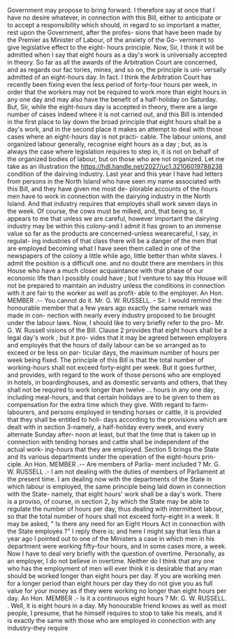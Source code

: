 Government may propose to bring forward. I therefore say at once that I have no desire whatever, in connection with this Bill, either to anticipate or to accept a responsibility which should, in regard to so important a matter, rest upon the Government, after the profes- sions that have been made by the Premier as Minister of Labour, of the anxiety of the Go- vernment to give legislative effect to the eight- hours principle. Now, Sir, I think it will be admitted when I say that eight hours as a day's work is universally accepted in theory. So far as all the awards of the Arbitration Court are concerned, and as regards our fac tories, mines, and so on, the principle is uni- versally admitted of an eight-hours day. In fact. I think the Arbitration Court has recently been fixing even the less period of forty-four hours per week, in order that the workers may not be required to work more than eight hours in any one day and may also have the benefit of a half-holiday on Saturday. But, Sir, while the eight-hours day is accepted in theory, there are a large number of cases indeed where it is not carried out, and this Bill is intended in the first place to lay down the broad principle that eight hours shall be a day's work, and in the second place it makes an attempt to deal with those cases where an eight-hours day is not practi- cable. The labour unions, and organized labour generally, recognise eight hours as a day ; but, as is always the case where legislation requires to step in, it is not on behalf of the organized bodies of labour, but on those who are not organized. Let me take as an illustration the https://hdl.handle.net/2027/uc1.32106019788238 condition of the dairving industry. Last year and this year I have had letters from persons in the North Island who have seen my name associated with this Bill, and they have given me most de- plorable accounts of the hours men have to work in connection with the dairying industry in the North Island. And that industry requires that employés shall work seven days in the week. Of course, the cows must be milked, and, that being so, it appears to me that unless we are careful, however important the dairying industry may be within this colony-and I admit it has grown to an immense value so far as the products are concerned-unless wearecareful, I say, in regulat- ing industries of that class there will be a danger of the men that are employed becoming what I have seen them called in one of the newspapers of the colony a little while ago, little better than white slaves. I admit the position is a difficult one. and no doubt there are members in this House who have a much closer acquaintance with that phase of our economic life than I possibly could have ; but I venture to say this House will not be prepared to maintain an industry unless the conditions in connection with it are fair to the worker as well as profit- able to the employer. An Hon. MEMBER .-- You cannot do it. Mr. G. W. RUSSELL. - Sir. I would remind the honourable member that a few years ago exactly the same remark was made in con- nection with nearly every industry proposed to be brought under the labour laws. Now, I should like to very briefly refer to the pro- Mr. G. W. Russell visions of the Bill. Clause 2 provides that eight hours shall be a legal day's work ; but it pro- vides that it may be agreed between employers and employés that the hours of daily labour can be so arranged as to exceed or be less on par- ticular days, the maximum number of hours per week being fixed. The principle of this Bill is that the total number of working-hours shall not exceed forty-eight per week. But it goes further, and provides, with regard to the work of those persons who are employed in hotels, in boardinghouses, and as domestic servants and others, that they shall not be required to work longer than twelve ... hours in any one day, including meal-hours, and that certain holidays are to be given to them as compensation for the extra time which they give. With regard to farm-labourers, and persons employed in tending horses or cattle, it is provided that they shall be entitled to holi- days according to the provisions which are dealt with in section 3-namely, a half-holiday every week, and every alternate Sunday after- noon at least, but that the time that is taken up in connection with tending horses and cattle shall be independent of the actual work- ing-hours that they are employed. Section 5 brings the State and its various departments under the operation of the eight-hours prin- ciple. An Hon. MEMBER .-- Are members of Parlia- ment included ? Mr. G. W. RUSSELL .- I am not dealing with the duties of members of Parliament at the present time. I am dealing now with the departments of the State in which labour is employed, the same principle being laid down in connection with the State- namely, that eight hours' work shall be a day's work. There is a proviso, of course, in section 2, by which the State may be able to regulate the number of hours per day, thus dealing with intermittent labour, so that the total number of hours shall not exceed forty-eight in a week. It may be asked, " Is there any need for an Eight Hours Act in connection with the State employés ?" I reply there is; and here I might say that less than a year ago I pointed out to one of the Ministers a case in which men in his department were working fifty-four hours, and in some cases more, a week. Now I have to deal very briefly with the question of overtime. Personally, as an employer, I do not believe in overtime. Neither do I think that any one who has the employment of men will ever think it is desirable that any man should be worked longer than eight hours per day. If you are working men for a longer period than eight hours per day they do not give you as full value for your money as if they were working no longer than eight hours per day. An Hon. MEMBER .- Is it a continuous eight hours ? Mr. G. W. RUSSELL. . Well, it is eight hours in a day. My honourable friend knows as well as most people, I presume, that he himself requires to stop to take his meals, and it is exactly the same with those who are employed in connection with any industry-they require 